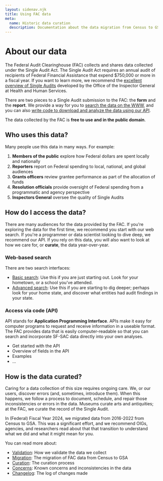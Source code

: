 ```yaml
---
layout: sidenav.njk
title: Using FAC data
meta:
  name: Historic data curation
  description: Documentation about the data migration from Census to GSA.
---
```


# About our data

The Federal Audit Clearinghouse (FAC) collects and shares data collected under the Single Audit Act. The Single Audit Act requires an annual audit of recipients of Federal Financial Assistance that expend $750,000 <!-- FIXME make this a variable --> or more in a fiscal year. If you want to learn more, we recommend the [excellent overview of Single Audits](https://oig.hhs.gov/reports-and-publications/featured-topics/ihs/training/understanding-single-audits/content/#/) developed by the Office of the Inspector General at Health and Human Services.

There are two pieces to a Single Audit submission to the FAC: the **form** and the **report**. We provide a way for you to [search the data on the WWW](FIXME), and you can also [write code to download and analyze the data using our API](FIXME).

The data collected by the FAC is **free to use and in the public domain**.

## Who uses this data?

Many people use this data in many ways. For example: 

1. **Members of the public** explore how Federal dollars are spent locally and nationally
2. **Reporters** report on Federal spending to local, national, and global audiences
3. **Grants officers** review grantee performance as part of the allocation of funds
4. **Resolution officials** provide oversight of Federal spending from a programmatic and agency perspective
5. **Inspectors General** oversee the quality of Single Audits

## How do I access the data?


There are many audiences for the data provided by the FAC. If you're exploring the data for the first time, we recommend you start with our web search. If you're a programmer or data scientist looking to dive deep, we recommend our API. If you rely on this data, you will also want to look at how we care for, or **curate**, the data year-over-year.

### Web-based search

There are two search interfaces:

* [Basic search](https://app.fac.gov/dissemination/search/): Use this if you are just starting out. Look for your hometown, or a school you've attended.
* [Advanced search](https://app.fac.gov/dissemination/search/advanced/): Use this if you are starting to dig deeper; perhaps look for your home state, and discover what entities had audit findings in your state. 

### Access via code (API)

API stands for **Application Programming Interface**. APIs make it easy for computer programs to request and receive information in a useable format. The FAC provides data that is easily computer-readable so that you can search and incorporate SF-SAC data directly into your own analyses.

* Get started with the API
* Overview of fields in the API
* Examples
* ...
   
## How is the data curated?

Caring for a data collection of this size requires ongoing care. We, or our users, discover errors (and, sometimes, introduce them). When this happens, we follow a process to document, schedule, and repair those inconsistencies or errors in the data. Museums curate arts and antiquities; at the FAC, we curate the record of the Single Audit. 

In (Federal) Fiscal Year 2024, we migrated data from 2016-2022 from Census to GSA. This was a significant effort, and we recommend OIGs, agencies, and researchers read about that that transition to understand what we did and what it might mean for you.

You can read more about:

* [Validation](validation/): How we validate the data we collect
* [Migration](migration/): The migration of FAC data from Census to GSA
* [Curation](curation/): The curation process
* [Concerns](concerns/): Known concerns and inconsistencies in the data
* [Changelog](changelog/): The log of changes made


